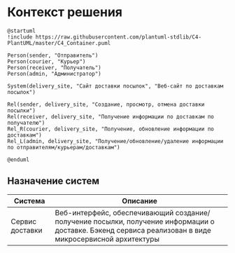 # Контекст решения
<!-- Окружение системы (роли, участники, внешние системы) и связи системы с ним. Диаграмма контекста C4 и текстовое описание. 
-->
```plantuml
@startuml
!include https://raw.githubusercontent.com/plantuml-stdlib/C4-PlantUML/master/C4_Container.puml

Person(sender, "Отправитель")
Person(courier, "Курьер")
Person(receiver, "Получатель")
Person(admin, "Администратор")

System(delivery_site, "Сайт доставки посылок", "Веб-сайт по доставкам посылок")

Rel(sender, delivery_site, "Создание, просмотр, отмена доставки посылки")
Rel(receiver, delivery_site, "Получение информации по доставкам по получателю")
Rel_R(courier, delivery_site, "Получение, обновление информации по доставкам")
Rel_L(admin, delivery_site, "Получение/обновление/удаление информации по отправителям/курьерам/доставкам")

@enduml
```
## Назначение систем
|Система| Описание|
|-------|---------|
| Сервис доставки | Веб-интерфейс, обеспечивающий создание/получение посылки, получение информации о доставке. Бэкенд сервиса реализован в виде микросервисной архитектуры |

